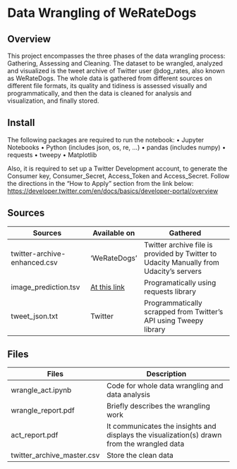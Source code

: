 
# Data Wrangling of WeRateDogs

## Overview

This project encompasses the three phases of the data wrangling process: Gathering, Assessing and Cleaning. The dataset to be wrangled, analyzed and visualized is the tweet archive of Twitter user @dog_rates, also known as WeRateDogs.
The whole data is gathered from different sources on different file formats, its quality and tidiness is assessed visually and programmatically, and then the data is cleaned for analysis and visualization, and finally stored.

## Install

The following packages are required to run the notebook:
•	Jupyter Notebooks
•	Python (includes json, os, re, ...)
•	pandas (includes numpy)
•	requests
•	tweepy
•	Matplotlib

Also, it is required to set up a Twitter Development account, to generate the Consumer key, Consumer_Secret, Access_Token and Access_Secret. Follow the directions in the “How to Apply” section from the link below:
https://developer.twitter.com/en/docs/basics/developer-portal/overview

## Sources

|Sources|Available on|Gathered|
|---|---|---|
|twitter-archive-enhanced.csv|‘WeRateDogs’|Twitter archive file is provided by Twitter to Udacity	Manually from Udacity’s servers|
|image_prediction.tsv|[At this link](https://d17h27t6h515a5.cloudfront.net/topher/2017/August/599fd2ad_image-predictions/image-predictions.tsv)|Programatically using requests library|
|tweet_json.txt|Twitter|Programmatically scrapped from Twitter’s API using Tweepy library|


## Files

|Files|Description|
|---|---|
|wrangle_act.ipynb|Code for whole data wrangling and data analysis|
|wrangle_report.pdf|Briefly describes the wrangling work|
|act_report.pdf|It communicates the insights and displays the visualization(s) drawn from the wrangled data|
|twitter_archive_master.csv|Store the clean data|


